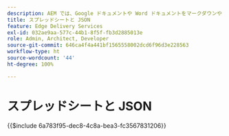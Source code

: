 ```yaml
---
description: AEM では、Google ドキュメントや Word ドキュメントをマークダウンや HTML マークアップに変換するだけでなく、スプレッドシート（Microsoft Excel ブックや Google スプレッドシート）を、web サイトや web アプリケーションで簡単に使用できる JSON ファイルに変換します。
title: スプレッドシートと JSON
feature: Edge Delivery Services
exl-id: 032ae9aa-577c-44b1-8f5f-fb3d2885013e
role: Admin, Architect, Developer
source-git-commit: 646ca4f4a441bf1565558002dcd6f96d3e228563
workflow-type: ht
source-wordcount: '44'
ht-degree: 100%

---
```


# スプレッドシートと JSON

{{$include 6a783f95-dec8-4c8a-bea3-fc3567831206}}
